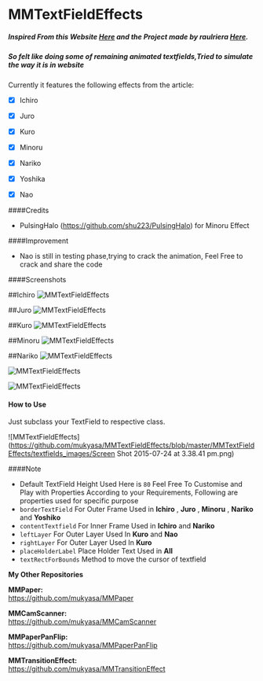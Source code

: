 # MMTextFieldEffects


##### Inspired From this Website [Here](http://tympanus.net/Development/TextInputEffects/) and the Project made by  **raulriera** [Here](https://github.com/raulriera/TextFieldEffects).

##### So felt like doing some of remaining animated textfields,Tried to simulate the way it is in website 

Currently it features the following effects from the article:
- [x] Ichiro
- [x] Juro
- [x] Kuro
- [x] Minoru
- [x] Nariko
- [x] Yoshika
- [x] Nao


####Credits
* PulsingHalo (https://github.com/shu223/PulsingHalo) for Minoru Effect

####Improvement
* Nao is still in testing phase,trying to crack the animation, Feel Free to crack and share the code



####Screenshots

##Ichiro
![MMTextFieldEffects](https://github.com/mukyasa/MMTextFieldEffects/blob/master/MMTextFieldEffects/textfields_images/ichiro.gif)<br />

##Juro
![MMTextFieldEffects](https://github.com/mukyasa/MMTextFieldEffects/blob/master/MMTextFieldEffects/textfields_images/juro.gif)<br />

##Kuro
![MMTextFieldEffects](https://github.com/mukyasa/MMTextFieldEffects/blob/master/MMTextFieldEffects/textfields_images/kuro.gif)<br />

##Minoru
![MMTextFieldEffects](https://github.com/mukyasa/MMTextFieldEffects/blob/master/MMTextFieldEffects/textfields_images/Minoru.gif)<br />

##Nariko
![MMTextFieldEffects](https://github.com/mukyasa/MMTextFieldEffects/blob/master/MMTextFieldEffects/textfields_images/Nariko.gif)<br />

![MMTextFieldEffects](https://github.com/mukyasa/MMTextFieldEffects/blob/master/MMTextFieldEffects/textfields_images/Yoshiko.gif)<br />

![MMTextFieldEffects](https://github.com/mukyasa/MMTextFieldEffects/blob/master/MMTextFieldEffects/textfields_images/Nao.gif)<br />


#### How to Use
Just subclass your TextField to respective class.

![MMTextFieldEffects](https://github.com/mukyasa/MMTextFieldEffects/blob/master/MMTextFieldEffects/textfields_images/Screen Shot 2015-07-24 at 3.38.41 pm.png)

####Note
* Default TextField Height Used Here is ```80```
Feel Free To Customise and Play with Properties According to your Requirements, Following are properties used for specific purpose
* ```borderTextField``` For Outer Frame Used in **Ichiro** , **Juro** , **Minoru** , **Nariko** and **Yoshiko**
* ```contentTextfield``` For Inner Frame Used in **Ichiro** and **Nariko**
* ```leftLayer``` For Outer Layer Used In **Kuro** and **Nao**
* ```rightLayer``` For Outer Layer Used In **Kuro**
* ```placeHolderLabel``` Place Holder Text Used in **All**
* ```textRectForBounds``` Method to move the cursor of textfield

**My Other Repositories**

**MMPaper:**<br />
https://github.com/mukyasa/MMPaper<br />

**MMCamScanner:**<br />
https://github.com/mukyasa/MMCamScanner<br />

**MMPaperPanFlip:**<br /> 
https://github.com/mukyasa/MMPaperPanFlip<br />

**MMTransitionEffect:**<br />
https://github.com/mukyasa/MMTransitionEffect<br />


